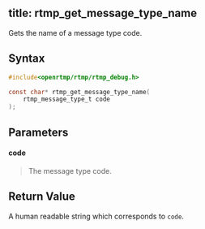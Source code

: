title: rtmp_get_message_type_name
--------------------------

Gets the name of a message type code.

## Syntax ##

```c
#include<openrtmp/rtmp/rtmp_debug.h>

const char* rtmp_get_message_type_name( 
	rtmp_message_type_t code 
);
```

## Parameters ##
#### code  ####
> The message type code.

## Return Value ##
A human readable string which corresponds to `code`.
